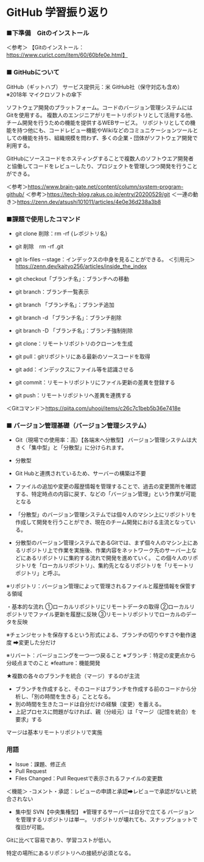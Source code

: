 # GitHub 学習振り返り

### ■下準備　Gitのインストール

＜参考＞
【Gitのインストール：https://www.curict.com/item/60/60bfe0e.html】

### ■ GitHubについて

GitHub（ギットハブ） サービス提供元：米 GitHub社（保守対応も含め）
※2018年 マイクロソフトの傘下

ソフトウェア開発のプラットフォーム。コードのバージョン管理システムにはGitを使用する。
複数人のエンジニアがリモートリポジトリとして活用する他、チーム開発を行うための機能を提供するWEBサービス。
リポジトリとしての機能を持つ他にも、コードレビュー機能やWikiなどのコミュニケーションツールとしての機能を持ち、組織規模を問わず、多くの企業・団体がソフトウェア開発で利用する。

GitHubにソースコードをホスティングすることで複数人のソフトウエア開発者と協働してコードをレビューしたり、プロジェクトを管理しつつ開発を行うことができる。

＜参考＞https://www.brain-gate.net/content/column/system-program-github/
＜参考＞https://tech-blog.rakus.co.jp/entry/20200529/git
＜一連の動き＞https://zenn.dev/atsushi101011/articles/4e0e36d238a3b8

### ■課題で使用したコマンド

- git clone 削除：rm -rf {レポジトリ名} 

- git 削除　rm -rf .git

- git ls-files --stage：インデックスの中身を見ることができる。
＜引用元＞https://zenn.dev/kaityo256/articles/inside_the_index

- git checkout「ブランチ名」：ブランチへの移動
- git branch：ブランチ一覧表示
- git branch 「ブランチ名」：ブランチ追加
- git branch -d 「ブランチ名」：ブランチ削除
- git branch -D 「ブランチ名」：ブランチ強制削除

- git clone：リモートリポジトリのクローンを生成
- git pull：gitリポジトリにある最新のソースコードを取得
- git add：インデックスにファイル等を認識させる
- git commit：リモートリポジトリにファイル更新の差異を登録する
- git push：リモートリポジトリへ差異を連携する

＜Gitコマンド＞https://qiita.com/uhooi/items/c26c7c1beb5b36e7418e

### ■ バージョン管理基礎（バージョン管理システム）

- Git（現場での使用率：高）【各端末へ分散型】
バージョン管理システムは大きく「集中型」と「分散型」に分けられます。

 - 分散型
  - Git Hubと連携されているため、サーバーの構築は不要

  - ファイルの追加や変更の履歴情報を管理することで、過去の変更箇所を確認する、特定時点の内容に戻す、などの「バージョン管理」という作業が可能となる

  - 「分散型」のバージョン管理システムでは個々人のマシン上にリポジトリを作成して開発を行うことができ、現在のチーム開発における主流となっている。

  - 分散型のバージョン管理システムであるGitでは、まず個々人のマシン上にあるリポジトリ上で作業を実施後、作業内容をネットワーク先のサーバー上などにあるリポジトリに集約する流れで開発を進めていく。
この個々人のリポジトリを「ローカルリポジトリ」、集約先となるリポジトリを「リモートリポジトリ」と呼ぶ。

※リポジトリ：バージョン管理によって管理されるファイルと履歴情報を保管する領域

・基本的な流れ
①ローカルリポジトリにリモートデータの取得
②ローカルリポジトリでファイル更新を履歴に反映
③リモートリポジトリでローカルのデータを反映

※チェンジセットを保存するという形式による、ブランチの切りやすさや動作速度
➡変更した分だけ

※リバート：バージョニングを一つ一つ戻ること
※ブランチ：特定の変更点から分岐点までのこと
※featture：機能開発

★複数の各々のブランチを統合（マージ）するのが主流
- ブランチを作成すると、そのコードはブランチを作成する前のコードから分析し、「別の時間を生きる」こととなる。
- 別の時間を生きたコードは自分だけの経験（変更）を蓄える。
- 上記プロセスに問題がなければ、親（分岐元）は「マージ（記憶を統合）を要求」する

マージは基本リモートリポジトリで実施

### 用語
- Issue：課題、修正点
- Pull Request
- Files Changed：Pull Requestで表示されるファイルの変更数

＜機能＞
-コメント・承認：レビューの申請と承認➡レビューで承認がないと統合されない

- 集中型
SVN【中央集権型】
※管理するサーバーは自分で立てる
バージョンを管理するリポジトリは単一。
リポジトリが壊れても、スナップショットで復旧が可能。

Gitに比べて容易であり、学習コストが低い。

特定の場所にあるリポジトリへの接続が必須となる。
